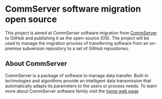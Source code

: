 # CommServer software migration open source

This project is aimed at CommServer software migration from [CommServer][comsvr] to GitHub and publishing it as the open-source (OS). The project will be used to manage the migration process of transferring software from an on-premise subversion repository to a set of GitHub repositories.

## About CommServer
CommServer is a package of software to manage data transfer. Built-in technologies and algorithms provide an intelligent data transmission that automatically adapts its parameters to the users or process needs. To learn more about CommServer software family visit the [home web page][comsvr]

[comsvr]:http://www.commsvr.com/
